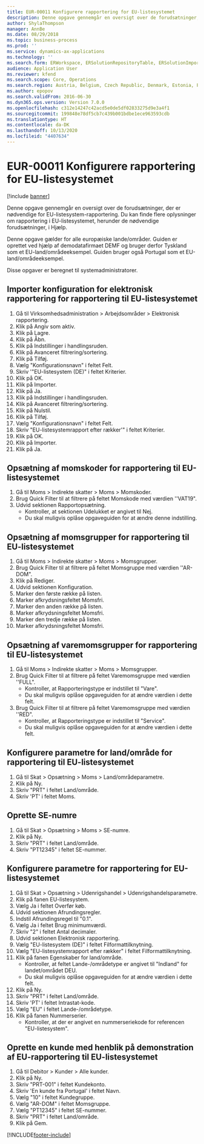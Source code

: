 ```yaml
---
title: EUR-00011 Konfigurere rapportering for EU-listesystemet
description: Denne opgave gennemgår en oversigt over de forudsætninger, der er nødvendige for EU-listesystem-rapportering.
author: ShylaThompson
manager: AnnBe
ms.date: 08/29/2018
ms.topic: business-process
ms.prod: ''
ms.service: dynamics-ax-applications
ms.technology: ''
ms.search.form: ERWorkspace, ERSolutionRepositoryTable, ERSolutionImport, SysQueryForm, SysQueryFieldLookUp,  TaxTable, TaxGroup, TaxItemGroup, TaxCountryRegionParameters, TaxVATNumTable, IntrastatParameters, CustTable, DirPartyQuickCreateForm
audience: Application User
ms.reviewer: kfend
ms.search.scope: Core, Operations
ms.search.region: Austria, Belgium, Czech Republic, Denmark, Estonia, Finland, France, Germany, Hungary, Ireland, Italy, Latvia, Lithuania, Netherlands, Poland, Spain, Sweden, United Kingdom
ms.author: epopov
ms.search.validFrom: 2016-06-30
ms.dyn365.ops.version: Version 7.0.0
ms.openlocfilehash: c312e14247c42acd5e0de5df02833275d9e3a4f1
ms.sourcegitcommit: 199848e78df5cb7c439b001bdbe1ece963593cdb
ms.translationtype: HT
ms.contentlocale: da-DK
ms.lasthandoff: 10/13/2020
ms.locfileid: "4407634"
---
```

# <a name="eur-00011-set-up-eu-sales-list-reporting"></a>EUR-00011 Konfigurere rapportering for EU-listesystemet

[!include [banner](../../includes/banner.md)]

Denne opgave gennemgår en oversigt over de forudsætninger, der er nødvendige for EU-listesystem-rapportering. Du kan finde flere oplysninger om rapportering i EU-listesystemet, herunder de nødvendige forudsætninger, i Hjælp.

Denne opgave gælder for alle europæiske lande/områder. Guiden er oprettet ved hjælp af demodatafirmaet DEMF og bruger derfor Tyskland som et EU-land/områdeeksempel. Guiden bruger også Portugal som et EU-land/områdeeksempel.

Disse opgaver er beregnet til systemadministratorer.


## <a name="import-electronic-reporting-configurations-for-eu-sales-list-reporting"></a>Importer konfiguration for elektronisk rapportering for rapportering til EU-listesystemet
1. Gå til Virksomhedsadministration > Arbejdsområder > Elektronisk rapportering.
2. Klik på Angiv som aktiv.
3. Klik på Lagre.
4. Klik på Åbn.
5. Klik på Indstillinger i handlingsruden.
6. Klik på Avanceret filtrering/sortering.
7. Klik på Tilføj.
8. Vælg "Konfigurationsnavn" i feltet Felt.
9. Skriv '"EU-listesystem (DE)" i feltet Kriterier.
10. Klik på OK.
11. Klik på Importer.
12. Klik på Ja.
13. Klik på Indstillinger i handlingsruden.
14. Klik på Avanceret filtrering/sortering.
15. Klik på Nulstil.
16. Klik på Tilføj.
17. Vælg "Konfigurationsnavn" i feltet Felt.
18. Skriv "EU-listesystemrapport efter rækker'" i feltet Kriterier.
19. Klik på OK.
20. Klik på Importer.
21. Klik på Ja.

## <a name="set-up-sales-tax-codes-for-eu-sales-list-reporting"></a>Opsætning af momskoder for rapportering til EU-listesystemet
1. Gå til Moms > Indirekte skatter > Moms > Momskoder.
2. Brug Quick Filter til at filtrere på feltet Momskode med værdien ''VAT19".
3. Udvid sektionen Rapportopsætning.
    * Kontroller, at sektionen Udelukket er angivet til Nej.  
    * Du skal muligvis oplåse opgaveguiden for at ændre denne indstilling.  

## <a name="set-up-sales-tax-groups-for-eu-sales-list-reporting"></a>Opsætning af momsgrupper for rapportering til EU-listesystemet
1. Gå til Moms > Indirekte skatter > Moms > Momsgrupper.
2. Brug Quick Filter til at filtrere på feltet Momsgruppe med værdien ''AR-DOM".
3. Klik på Rediger.
4. Udvid sektionen Konfiguration.
5. Marker den første række på listen.
6. Marker afkrydsningsfeltet Momsfri.
7. Marker den anden række på listen.
8. Marker afkrydsningsfeltet Momsfri.
9. Marker den tredje række på listen.
10. Marker afkrydsningsfeltet Momsfri.

## <a name="set-up-item-sales-tax-groups-for-eu-sales-list-reporting"></a>Opsætning af varemomsgrupper for rapportering til EU-listesystemet
1. Gå til Moms > Indirekte skatter > Moms > Momsgrupper.
2. Brug Quick Filter til at filtrere på feltet Varemomsgruppe med værdien ''FULL".
    * Kontroller, at Rapporteringstype er indstillet til "Vare".  
    * Du skal muligvis oplåse opgaveguiden for at ændre værdien i dette felt.  
3. Brug Quick Filter til at filtrere på feltet Varemomsgruppe med værdien ''RED".
    * Kontroller, at Rapporteringstype er indstillet til "Service".  
    * Du skal muligvis oplåse opgaveguiden for at ændre værdien i dette felt.  

## <a name="set-up-countryregion-parameters-for-eu-sales-list-reporting"></a>Konfigurere parametre for land/område for rapportering til EU-listesystemet
1. Gå til Skat > Opsætning > Moms > Land/områdeparametre.
2. Klik på Ny.
3. Skriv "PRT" i feltet Land/område.
4. Skriv 'PT' i feltet Moms.

## <a name="create-tax-exempt-numbers"></a>Oprette SE-numre
1. Gå til Skat > Opsætning > Moms > SE-numre.
2. Klik på Ny.
3. Skriv "PRT" i feltet Land/område.
4. Skriv "PT12345" i feltet SE-nummer.

## <a name="set-up-eu-sales-list-reporting-parameters"></a>Konfigurere parametre for rapportering for EU-listesystemet
1. Gå til Skat > Opsætning > Udenrigshandel > Udenrigshandelsparametre.
2. Klik på fanen EU-listesystem.
3. Vælg Ja i feltet Overfør køb.
4. Udvid sektionen Afrundingsregler.
5. Indstil Afrundingsregel til "0.1".
6. Vælg Ja i feltet Brug minimumværdi.
7. Skriv "2" i feltet Antal decimaler.
8. Udvid sektionen Elektronisk rapportering.
9. Vælg "EU-listesystem (DE)" i feltet Filformattilknytning.
10. Vælg "EU-listesystemrapport efter rækker" i feltet Filformattilknytning.
11. Klik på fanen Egenskaber for land/område.
    * Kontroller, at feltet Lande-/områdetype er angivet til "Indland" for landet/området DEU.  
    * Du skal muligvis oplåse opgaveguiden for at ændre værdien i dette felt.  
12. Klik på Ny.
13. Skriv "PRT" i feltet Land/område.
14. Skriv 'PT' i feltet Intrastat-kode.
15. Vælg "EU" i feltet Lande-/områdetype.
16. Klik på fanen Nummerserier.
    * Kontroller, at der er angivet en nummerseriekode for referencen "EU-listesystem".  

## <a name="create-a-customer-for-eu-sales-list-reporting-demo-purposes"></a>Oprette en kunde med henblik på demonstration af EU-rapportering til EU-listesystemet
1. Gå til Debitor > Kunder > Alle kunder.
2. Klik på Ny.
3. Skriv "PRT-001" i feltet Kundekonto.
4. Skriv 'En kunde fra Portugal' i feltet Navn.
5. Vælg "10" i feltet Kundegruppe.
6. Vælg "AR-DOM" i feltet Momsgruppe.
7. Vælg "PT12345" i feltet SE-nummer.
8. Skriv "PRT" i feltet Land/område.
9. Klik på Gem.



[!INCLUDE[footer-include](../../../includes/footer-banner.md)]